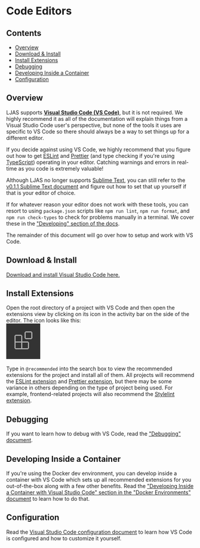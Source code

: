 # Code Editors

## Contents

-   [Overview](#overview)
-   [Download & Install](#download--install)
-   [Install Extensions](#install-extensions)
-   [Debugging](#debugging)
-   [Developing Inside a Container](#developing-inside-a-container)
-   [Configuration](#configuration)

## Overview

LJAS supports **[Visual Studio Code (VS Code)](https://code.visualstudio.com)**, but it is not required. We highly recommend it as all of the documentation will explain things from a Visual Studio Code user's perspective, but none of the tools it uses are specific to VS Code so there should always be a way to set things up for a different editor.

If you decide against using VS Code, we highly recommend that you figure out how to get [ESLint](https://eslint.org) and [Prettier](https://prettier.io) (and type checking if you're using [TypeScript](https://typescriptlang.org)) operating in your editor. Catching warnings and errors in real-time as you code is extremely valuable!

Although LJAS no longer supports [Sublime Text](https://sublimetext.com), you can still refer to the [v0.1.1 Sublime Text document](https://github.com/mattlean/lean-js-app-starter/blob/v0.1.1/docs/tools/sublime_text.md) and figure out how to set that up yourself if that is your editor of choice.

If for whatever reason your editor does not work with these tools, you can resort to using `package.json` scripts like `npm run lint`, `npm run format`, and `npm run check-types` to check for problems manually in a terminal. We cover these in the ["Developing" section of the docs](../developing).

The remainder of this document will go over how to setup and work with VS Code.

## Download & Install

[Download and install Visual Studio Code here.](https://code.visualstudio.com/download)

## Install Extensions

Open the root directory of a project with VS Code and then open the extensions view by clicking on its icon in the activity bar on the side of the editor. The icon looks like this:  
![VS Code extensions view icon](../images/vs-code-extensions-icon.png)

Type in `@recommended` into the search box to view the recommended extensions for the project and install all of them. All projects will recommend the [ESLint extension](https://marketplace.visualstudio.com/items?itemName=dbaeumer.vscode-eslint) and [Prettier extension](https://marketplace.visualstudio.com/items?itemName=esbenp.prettier-vscode), but there may be some variance in others depending on the type of project being used. For example, frontend-related projects will also recommend the [Stylelint extension](https://marketplace.visualstudio.com/items?itemName=stylelint.vscode-stylelint).

## Debugging

If you want to learn how to debug with VS Code, read the ["Debugging" document](../developing/debugging.md).

## Developing Inside a Container

If you're using the Docker dev environment, you can develop inside a container with VS Code which sets up all recommended extensions for you out-of-the-box along with a few other benefits. Read the ["Developing Inside a Container with Visual Studio Code" section in the "Docker Environments" document](../developing/docker-environments.md#developing-inside-a-container-with-visual-studio-code) to learn how to do that.

## Configuration

Read the [Visual Studio Code configuration document](../configuration/vscode.md) to learn how VS Code is configured and how to customize it yourself.
